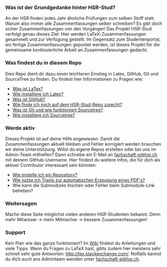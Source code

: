 ### Was ist der Grundgedanke hinter HSR-Stud?
An der HSR finden jedes Jahr ähnliche Prüfungen zum selben Stoff statt. Warum also immer alle Zusammenfassungen selber schreiben? Es gibt doch sicher Zusammenfassungen von den Vorgänger! Das Projekt HSR-Stud verfolgt genau dieses Ziel: Hier werden LaTeX-Zusammenfassungen gesammelt und zur Verfügung gestellt. Im Gegensatz zum Studentenportal, wo fertige Zusammenfassungen gepostet werden, ist dieses Projekt für die gemeinsame kontinuierliche Arbeit an Zusammenfassungen gedacht.

### Was findest du in diesem Repo
Dies Repo dient dir dazu einen leichteren Einstieg in Latex, GitHub, Git und SourceTree zu finden.
Du findest hier Informationen zu Fragen wie: 
- [Was ist LaTex?](https://praxistipps.chip.de/was-ist-latex-einfach-erklaert_48193) 
- [Wie installiere ich Latex?](https://github.com/HSR-Stud/Willkommen/blob/master/installation.md#latex) 
- [Was ist GitHub?](https://t3n.de/news/eigentlich-github-472886/) 
- [Wie finde ich mich auf dem HSR-Stud-Repo zurecht?](https://github.com/HSR-Stud/Willkommen/blob/master/HowTo-Find%20a%20Repository.md#how-to-find-a-repository)  
- [Was ist Git und wie funktioniert Sourcetree?](https://confluence.atlassian.com/get-started-with-sourcetree)
- [Wie installiere ich Sourcetree?](https://github.com/HSR-Stud/Willkommen/blob/master/installation.md#sourcetree)

### Werde aktiv
Dieses Projekt ist auf deine Hilfe angewiesen. Damit die Zusammenfassungen aktuell bleiben und Fehler korrigiert werden brauchen wir deine Unterstützung. Willst du eigene Repos erstellen oder bei uns im Admin-Team mithelfen? Dann schreibe ein E-Mail an fachschaft-e@hsr.ch mit deinem GitHub-Username.
Hier findest du weitere Infos, die für dich als aktiver Contributor interessant sein könnten:
- [Wie erstelle ich ein Repository?](https://github.com/HSR-Stud/Willkommen/blob/master/HowTo-Create%20a%20Repository.md#create-a-repository)
- [Wie nutze ich Travis zur automatischen Erzeugung eines PDF's?](https://github.com/HSR-Stud/Willkommen/blob/master/HowTo-Travis.md#travis)
- Wie kann die Submodules löschen oder Fehler beim Submodule-Link beheben?

### Weitersagen
Mache diese Seite möglichst vielen anderen HSR-Studenten bekannt. Denn mehr Mitwisser → mehr Mitmacher → bessere Zusammenfassungen!

### Support
Kein Plan wie das ganze funktioniert? Im [Wiki](http://hsr-stud.github.io/) findest du Anleitungen und viele Tipps.
Wenn du Fragen zu LaTeX hast, gibts zudem hier meistens sehr schnell sehr gute Antworten: http://tex.stackexchange.com/.
Notfalls kannst du dich auch ans Adminteam wenden unter fachschaft-e@hsr.ch. 
